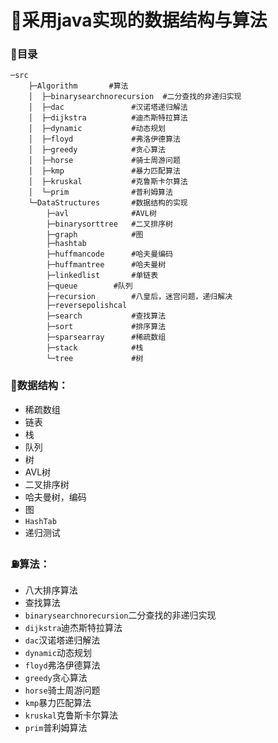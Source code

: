 # :love_hotel:采用java实现的数据结构与算法

### :bookmark_tabs:目录
```
─src
    ├─Algorithm       #算法
    │  ├─binarysearchnorecursion  #二分查找的非递归实现
    │  ├─dac               #汉诺塔递归解法
    │  ├─dijkstra          #迪杰斯特拉算法
    │  ├─dynamic           #动态规划
    │  ├─floyd             #弗洛伊德算法
    │  ├─greedy            #贪心算法
    │  ├─horse             #骑士周游问题
    │  ├─kmp               #暴力匹配算法
    │  ├─kruskal           #克鲁斯卡尔算法
    │  └─prim              #普利姆算法
    └─DataStructures       #数据结构的实现
        ├─avl              #AVL树
        ├─binarysorttree   #二叉排序树
        ├─graph            #图
        ├─hashtab     
        ├─huffmancode      #哈夫曼编码
        ├─huffmantree      #哈夫曼树
        ├─linkedlist	   #单链表
        ├─queue		   #队列
        ├─recursion        #八皇后，迷宫问题，递归解决
        ├─reversepolishcal
        ├─search           #查找算法
        ├─sort             #排序算法
        ├─sparsearray      #稀疏数组
        ├─stack            #栈
        └─tree             #树
```

###   	:triangular_flag_on_post:数据结构：
- 稀疏数组
- 链表
- 栈
- 队列
- 树
- AVL树
- 二叉排序树
- 哈夫曼树，编码
- 图
- `HashTab`
- 递归测试


### :fuelpump:算法：
- 八大排序算法
- 查找算法
- `binarysearchnorecursion`二分查找的非递归实现
- `dijkstra`迪杰斯特拉算法
- `dac`汉诺塔递归解法
- `dynamic`动态规划
- `floyd`弗洛伊德算法
- `greedy`贪心算法
- `horse`骑士周游问题
- `kmp`暴力匹配算法
-  `kruskal`克鲁斯卡尔算法 
- `prim`普利姆算法
